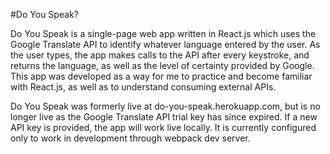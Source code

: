 #Do You Speak?

Do You Speak is a single-page web app written in React.js which uses the Google Translate API to identify whatever language entered by the user. As the user types, the app makes calls to the API after every keystroke, and returns the language, as well as the level of certainty provided by Google. This app was developed as a way for me to practice and become familiar with React.js, as well as to understand consuming external APIs.

Do You Speak was formerly live at do-you-speak.herokuapp.com, but is no longer live as the Google Translate API trial key has since expired. If a new API key is provided, the app will work live locally. It is currently configured only to work in development through webpack dev server.

